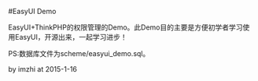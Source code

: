 #EasyUI Demo

EasyUI+ThinkPHP的权限管理的Demo。此Demo目的主要是方便初学者学习使用EasyUI，开源出来，一起学习进步！

PS:数据库文件为scheme/easyui_demo.sql。

by imzhi at 2015-1-16
